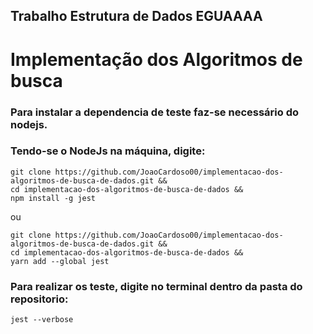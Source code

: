 ## Trabalho Estrutura de Dados EGUAAAA

# Implementação dos Algoritmos de busca



### Para instalar a dependencia de teste faz-se necessário do nodejs.
### Tendo-se o NodeJs na máquina, digite:
```
git clone https://github.com/JoaoCardoso00/implementacao-dos-algoritmos-de-busca-de-dados.git &&
cd implementacao-dos-algoritmos-de-busca-de-dados &&
npm install -g jest
```
ou

```
git clone https://github.com/JoaoCardoso00/implementacao-dos-algoritmos-de-busca-de-dados.git &&
cd implementacao-dos-algoritmos-de-busca-de-dados &&
yarn add --global jest
```

### Para realizar os teste, digite no terminal dentro da pasta do repositorio:
```
jest --verbose
```
